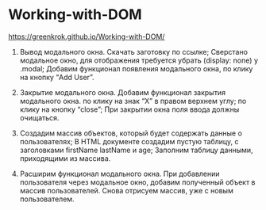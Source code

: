 # Working-with-DOM
https://greenkrok.github.io/Working-with-DOM/

1) Вывод модального окна.
Скачать заготовку по ссылке;
Сверстано модальное окно, для отображения требуется убрать (display: none) у .modal;
Добавим функционал появления модального окна, по клику на кнопку “Add User”.

2) Закрытие модального окна.
Добавим функционал закрытия модального окна.
по клику на знак “Х” в правом верхнем углу;
по клику на кнопку “close”;
При закрытии окна поля ввода должны очищаться.

3) Создадим массив объектов, который будет содержать данные о пользователях;
В HTML документе создадим пустую таблицу, с заголовками 
firstName lastName и age;
Заполним таблицу данными, приходящими из массива.

4) Расширим функционал модального окна. 
При добавлении пользователя через модальное окно, добавим полученный объект в массив пользователей.
Снова отрисуем массив, уже с новым пользователем.
